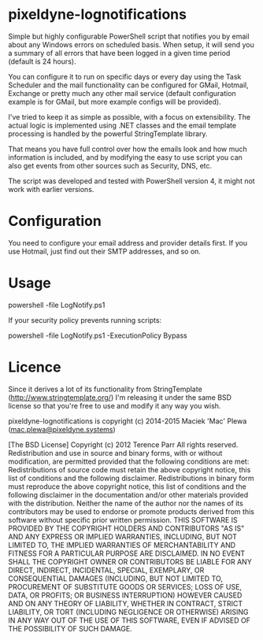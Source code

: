 pixeldyne-lognotifications
==========================

Simple but highly configurable PowerShell script that notifies you by email about any Windows errors on scheduled basis. When setup, it will send you a summary of all errors that have been logged in a given time period (default is 24 hours).

You can configure it to run on specific days or every day using the Task Scheduler and the mail functionality can be configured for GMail, Hotmail, Exchange or pretty much any other mail service (default configuration example is for GMail, but more example configs will be provided).

I've tried to keep it as simple as possible, with a focus on extensibility. The actual logic is implemented using .NET classes and the email template processing is handled by the powerful StringTemplate library. 

That means you have full control over how the emails look and how much information is included, and by modifying the easy to use script you can also get events from other sources such as Security, DNS, etc.

The script was developed and tested with PowerShell version 4, it might not work with earlier versions.

Configuration
=============

You need to configure your email address and provider details first. If you use Hotmail, just find out their SMTP addresses, and so on.

Usage
=====

powershell -file LogNotify.ps1

If your security policy prevents running scripts:

powershell -file LogNotify.ps1 -ExecutionPolicy Bypass

Licence
=======

Since it derives a lot of its functionality from StringTemplate (http://www.stringtemplate.org/) I'm releasing it under the same BSD license so that you're free to use and modify it any way you wish.

pixeldyne-lognotifications is copyright (c) 2014-2015 Maciek 'Mac' Plewa (mac.plewa@pixeldyne.systems)

[The BSD License]
Copyright (c) 2012 Terence Parr
All rights reserved.
Redistribution and use in source and binary forms, with or without modification, are permitted provided that the following conditions are met:
Redistributions of source code must retain the above copyright notice, this list of conditions and the following disclaimer.
Redistributions in binary form must reproduce the above copyright notice, this list of conditions and the following disclaimer in the documentation and/or other materials provided with the distribution.
Neither the name of the author nor the names of its contributors may be used to endorse or promote products derived from this software without specific prior written permission.
THIS SOFTWARE IS PROVIDED BY THE COPYRIGHT HOLDERS AND CONTRIBUTORS "AS IS" AND ANY EXPRESS OR IMPLIED WARRANTIES, INCLUDING, BUT NOT LIMITED TO, THE IMPLIED WARRANTIES OF MERCHANTABILITY AND FITNESS FOR A PARTICULAR PURPOSE ARE DISCLAIMED. IN NO EVENT SHALL THE COPYRIGHT OWNER OR CONTRIBUTORS BE LIABLE FOR ANY DIRECT, INDIRECT, INCIDENTAL, SPECIAL, EXEMPLARY, OR CONSEQUENTIAL DAMAGES (INCLUDING, BUT NOT LIMITED TO, PROCUREMENT OF SUBSTITUTE GOODS OR SERVICES; LOSS OF USE, DATA, OR PROFITS; OR BUSINESS INTERRUPTION) HOWEVER CAUSED AND ON ANY THEORY OF LIABILITY, WHETHER IN CONTRACT, STRICT LIABILITY, OR TORT (INCLUDING NEGLIGENCE OR OTHERWISE) ARISING IN ANY WAY OUT OF THE USE OF THIS SOFTWARE, EVEN IF ADVISED OF THE POSSIBILITY OF SUCH DAMAGE.
